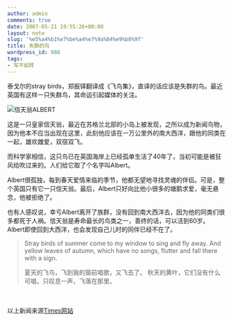 ```yaml
---
author: admin
comments: true
date: 2007-05-21 19:55:26+00:00
layout: note
slug: '%e5%a4%b1%e7%be%a4%e7%9a%84%e9%b8%9f'
title: 失群的鸟
wordpress_id: 980
tags:
- 写不如转
---
```


泰戈尔的stray birds，郑振铎翻译成《飞鸟集》，直译的话应该是失群的鸟。最近英国有这样一只失群鸟，其命运引起媒体的关注。

![信天翁ALBERT](http://farm1.static.flickr.com/207/507944760_fd47d8988f_m.jpg)

这是一只皇家信天翁，最近在苏格兰北部的小岛上被发现，之所以成为新闻鸟物，因为他本不应当出现在这里，此刻他应该在一万公里外的南大西洋，跟他的同类在一起，雄欢雌爱，双宿双飞。

而科学家相信，这只鸟已在英国海岸上已经孤单生活了40年了，当初可能是被狂风给吹过来的。人们给它取了个名字叫Albert。

Albert很孤独，每到春天爱情来临的季节，他都无望地寻找灵魂的伴侣。可是，整个英国只有它一只信天翁。最后，Albert只好向比他小很多的塘鹅求爱，毫无悬念，他被拒绝了。

也有人感叹说，幸亏Albert离开了族群，没有回到南大西洋去，因为他的同类们很多都死于人祸。信天翁是寿命最长的鸟类之一，善终的话，可以活到60岁。Albert即使回到大西洋，也会发现自己儿时的同伴已经不在了。





<blockquote>Stray birds of summer come to my window to sing and fly away.
And yellow leaves of autumn, which have no songs, flutter and fall there with a sign.

夏天的飞鸟，飞到我的窗前唱歌，又飞去了。
秋天的黄叶，它们没有什么可唱，只叹息一声，飞落在那里。</blockquote>



　　

以上新闻来源[Times网站](http://www.timesonline.co.uk/tol/news/uk/science/article1764097.ece)
